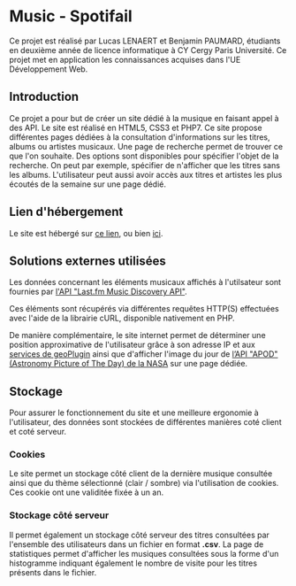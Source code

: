 # Music - Spotifail

Ce projet est réalisé par Lucas LENAERT et Benjamin PAUMARD, étudiants en deuxième année de licence informatique à CY Cergy Paris Université. Ce projet met en application les connaissances acquises dans l'UE Développement Web.

## Introduction

Ce projet a pour but de créer un site dédié à la musique en faisant appel à des API. Le site est réalisé en HTML5, CSS3 et PHP7.
Ce site propose différentes pages dédiées à la consultation d'informations sur les titres, albums ou artistes musicaux. Une page de recherche permet de trouver ce que l'on souhaite. Des options sont disponibles pour spécifier l'objet de la recherche. On peut par exemple, spécifier de n'afficher que les titres sans les albums. L'utilisateur peut aussi avoir accès aux titres et artistes les plus écoutés de la semaine sur une page dédié.

## Lien d'hébergement

Le site est hébergé sur [ce lien](https://spotifail.benjaminp.dev), ou bien [ici](http://llenaert.alwaysdata.net/projet).

## Solutions externes utilisées

Les données concernant les éléments musicaux affichés à l'utilsateur sont fournies par [l'API "Last.fm Music Discovery API"](https://www.last.fm/api).

Ces éléments sont récupérés via différentes requêtes HTTP(S) effectuées avec l'aide de la librairie cURL, disponible nativement en PHP.

De manière complémentaire, le site internet permet de déterminer une position approximative de l'utilisateur grâce à son adresse IP et aux [services de geoPlugin](https://www.geoplugin.com/webservices/xml) ainsi que d'afficher l'image du jour de [l’API "APOD" (Astronomy Picture of The Day) de la NASA](https://apod.nasa.gov/apod/astropix.html) sur une page dédiée.

## Stockage

Pour assurer le fonctionnement du site et une meilleure ergonomie à l'utilisateur, des données sont stockées de différentes manières coté client et coté serveur.

### Cookies

Le site permet un stockage côté client de la dernière musique consultée ainsi que du thème sélectionné (clair / sombre) via l'utilisation de cookies. Ces cookie ont une validitée fixée à un an.

### Stockage côté serveur

Il permet également un stockage côté serveur des titres consultées par l'ensemble des utilisateurs dans un fichier en format **.csv**. La page de statistiques permet d'afficher les musiques consultées sous la forme d'un histogramme indiquant également le nombre de visite pour les titres présents dans le fichier.
